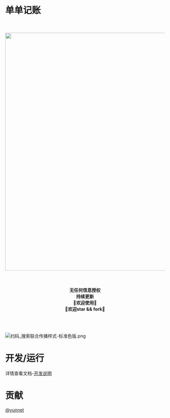 # 单单记账
<p align="center">
<br><br>
  <img width="828" height="752" src="https://i.loli.net/2019/09/25/ZgszKMi8TluwGcj.jpg"><br>
  <br><br><br>
  <b>无任何信息授权</b><br>
  <b>持续更新</b><br>
  <b>🎉欢迎使用🎉</b><br>
  <b>🎉欢迎star && fork🎉</b><br>
  <br><br><br>
</p>

![扫码_搜索联合传播样式-标准色版.png](https://i.loli.net/2019/09/12/7L5QH9Pk2aODtJb.jpg)


# 开发/运行

详情查看文档-[开发说明](https://github.com/GzhiYi/dandan-account/blob/master/INSTALL.md)

# 贡献
[@yunnet](https://github.com/yunnet)
